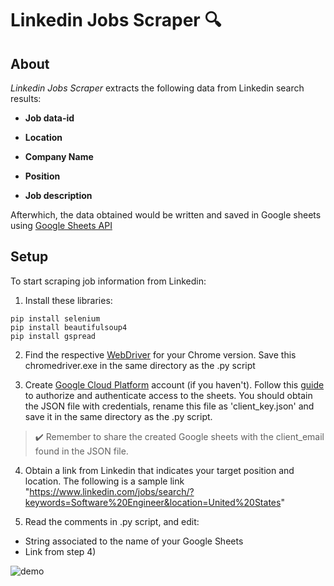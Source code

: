 # Linkedin Jobs Scraper :mag:

## About
*Linkedin Jobs Scraper* extracts the following data from Linkedin search results:
- **Job data-id**

- **Location**

- **Company Name**

- **Position**

- **Job description**

Afterwhich, the data obtained would be written and saved in Google sheets using [Google Sheets API](https://developers.google.com/sheets/api) 
## Setup
To start scraping job information from Linkedin: 
1) Install these libraries: 
```
pip install selenium
pip install beautifulsoup4
pip install gspread
```
2) Find the respective [WebDriver](https://chromedriver.chromium.org/downloads) for your Chrome version. Save this chromedriver.exe in the same directory as the .py script 

3) Create [Google Cloud Platform](https://cloud.google.com/) account (if you haven't). Follow this [guide](https://gspread.readthedocs.io/en/latest/oauth2.html#) to authorize and authenticate access to the sheets. You should obtain the JSON file with credentials, rename this file as 'client_key.json' and save it in the same directory as the .py script. 
> :heavy_check_mark: Remember to share the created Google sheets with the client_email found in the JSON file.

4) Obtain a link from Linkedin that indicates your target position and location. The following is a sample link "https://www.linkedin.com/jobs/search/?keywords=Software%20Engineer&location=United%20States"

5) Read the comments in .py script, and edit:
  - String associated to the name of your Google Sheets
  - Link from step 4)

![demo](https://user-images.githubusercontent.com/76123658/104187049-449b1e00-5452-11eb-9bb4-b28860daeee8.gif)
